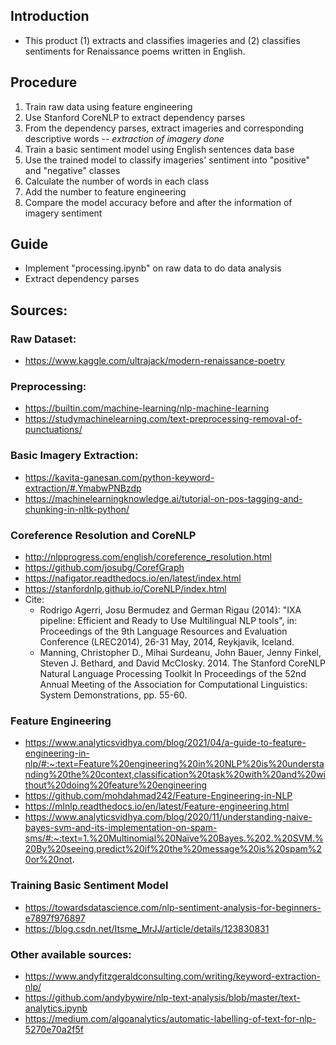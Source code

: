 ## Introduction
- This product (1) extracts and classifies imageries and (2) classifies sentiments for Renaissance poems written in English.

## Procedure
1. Train raw data using feature engineering
2. Use Stanford CoreNLP to extract dependency parses
3. From the dependency parses, extract imageries and corresponding descriptive words -- *extraction of imagery done*
4. Train a basic sentiment model using English sentences data base
5. Use the trained model to classify imageries' sentiment into "positive" and "negative" classes
6. Calculate the number of words in each class
7. Add the number to feature engineering
8. Compare the model accuracy before and after the information of imagery sentiment

## Guide
- Implement "processing.ipynb" on raw data to do data analysis
- Extract dependency parses

## Sources:
### Raw Dataset:
- https://www.kaggle.com/ultrajack/modern-renaissance-poetry
### Preprocessing:
- https://builtin.com/machine-learning/nlp-machine-learning
- https://studymachinelearning.com/text-preprocessing-removal-of-punctuations/
### Basic Imagery Extraction:
- https://kavita-ganesan.com/python-keyword-extraction/#.YmabwPNBzdp
- https://machinelearningknowledge.ai/tutorial-on-pos-tagging-and-chunking-in-nltk-python/
### Coreference Resolution and CoreNLP
- http://nlpprogress.com/english/coreference_resolution.html
- https://github.com/josubg/CorefGraph
- https://nafigator.readthedocs.io/en/latest/index.html
- https://stanfordnlp.github.io/CoreNLP/index.html
- Cite:
    - Rodrigo Agerri, Josu Bermudez and German Rigau (2014): "IXA pipeline: Efficient and Ready to Use Multilingual NLP tools", in: Proceedings of the 9th Language Resources and Evaluation Conference (LREC2014), 26-31 May, 2014, Reykjavik, Iceland.
    - Manning, Christopher D., Mihai Surdeanu, John Bauer, Jenny Finkel, Steven J. Bethard, and David McClosky. 2014. The Stanford CoreNLP Natural Language Processing Toolkit In Proceedings of the 52nd Annual Meeting of the Association for Computational Linguistics: System Demonstrations, pp. 55-60.
### Feature Engineering
- https://www.analyticsvidhya.com/blog/2021/04/a-guide-to-feature-engineering-in-nlp/#:~:text=Feature%20engineering%20in%20NLP%20is%20understanding%20the%20context,classification%20task%20with%20and%20without%20doing%20feature%20engineering
- https://github.com/mohdahmad242/Feature-Engineering-in-NLP
- https://mlnlp.readthedocs.io/en/latest/Feature-engineering.html
- https://www.analyticsvidhya.com/blog/2020/11/understanding-naive-bayes-svm-and-its-implementation-on-spam-sms/#:~:text=1.%20Multinomial%20Naïve%20Bayes.%202.%20SVM.%20By%20seeing,predict%20if%20the%20message%20is%20spam%20or%20not.
### Training Basic Sentiment Model
- https://towardsdatascience.com/nlp-sentiment-analysis-for-beginners-e7897f976897
- https://blog.csdn.net/Itsme_MrJJ/article/details/123830831
### Other available sources:
- https://www.andyfitzgeraldconsulting.com/writing/keyword-extraction-nlp/
- https://github.com/andybywire/nlp-text-analysis/blob/master/text-analytics.ipynb
- https://medium.com/algoanalytics/automatic-labelling-of-text-for-nlp-5270e70a2f5f
